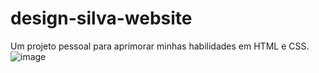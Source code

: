 # design-silva-website
Um projeto pessoal para aprimorar minhas habilidades em HTML e CSS.
![image](https://github.com/EmmyVinte/website-design-silva/assets/117837570/367a7291-eef6-434c-9120-ab8e24c6c3a8)
